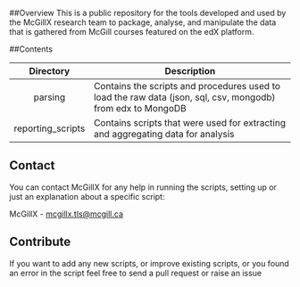 ##Overview
This is a public repository for the tools developed and used by the McGillX research team to package, analyse, and manipulate the data that is gathered from McGill courses featured on the edX platform.

##Contents

|Directory | Description
|:------:|----------
|parsing | Contains the scripts and procedures used to load the raw data (json, sql, csv, mongodb) from edx to MongoDB
|reporting_scripts | Contains scripts that were used for extracting and aggregating data for analysis 

## Contact

You can contact McGillX for any help in running the scripts, setting up or just an explanation about a specific script:

McGillX - <mcgillx.tls@mcgill.ca>

## Contribute

If you want to add any new scripts, or improve existing scripts, or you found an error in the script feel free to send a pull request or raise an issue
